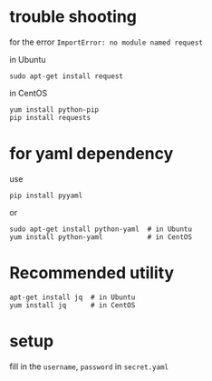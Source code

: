 # trouble shooting

for the error `ImportError: no module named request`


in Ubuntu
```
sudo apt-get install request
```


in CentOS

```
yum install python-pip
pip install requests

```

# for yaml dependency

use
```
pip install pyyaml
```

or
```
sudo apt-get install python-yaml  # in Ubuntu
yum install python-yaml           # in CentOS
```

# Recommended utility

```
apt-get install jq  # in Ubuntu
yum install jq      # in CentOS
```


# setup 

fill in the `username`, `password` in `secret.yaml`

